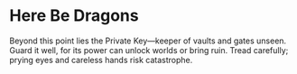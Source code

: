 # Here Be Dragons

Beyond this point lies the Private Key—keeper of vaults and gates unseen. Guard it well, for its power can unlock worlds or bring ruin. Tread carefully; prying eyes and careless hands risk catastrophe.